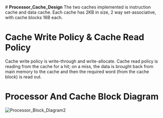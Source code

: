 #﻿ **Processor_Cache_Design**
The two caches implemented is instruction cache and data cache. Each cache has 2KB in size, 2 way set-associative, with cache blocks 16B each.

# Cache Write Policy & Cache Read Policy
Cache write policy is write-through and write-allocate. Cache read policy is reading from the cache for a hit; on a miss, the data is brought back from main memory to the cache and then the required word (from the cache block) is read out.

# Processor And Cache Block Diagram
![Processor_Block_Diagram2](https://github.com/RookieT0T/Processor_Cache_Design/assets/125717952/0eeda4c7-ff9b-4eee-ab2e-2fac5c745d62)
